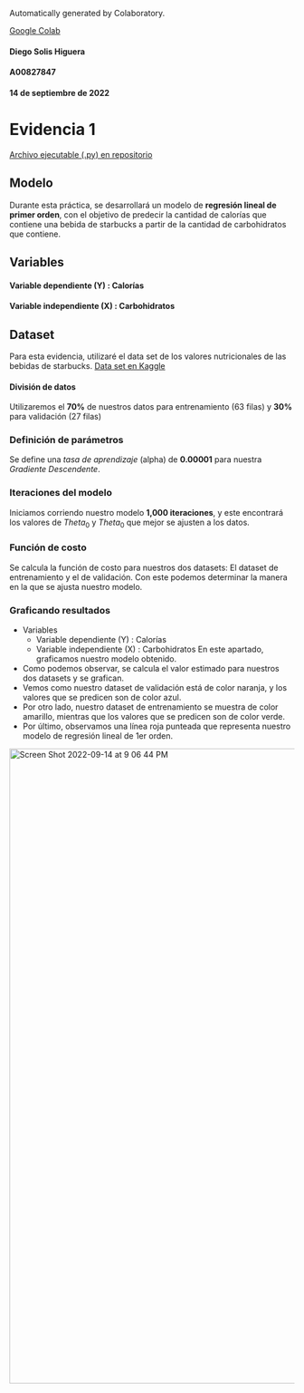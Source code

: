 Automatically generated by Colaboratory.

[Google Colab](https://colab.research.google.com/drive/1J8lcFmTJAOaGyQr-5SqXKq5a3pjI9L_B)

#### Diego Solis Higuera
#### A00827847
#### 14 de septiembre de 2022

# Evidencia 1
[Archivo ejecutable (.py) en repositorio](https://github.com/solishiguera/M2-E1/blob/main/evidencia1.py)
## Modelo
Durante esta práctica, se desarrollará un modelo de **regresión lineal de primer orden**, con el objetivo de predecir la cantidad de calorías que contiene una bebida de starbucks a partir de la cantidad de carbohidratos que contiene.

## Variables

#### Variable dependiente (Y) : Calorías
#### Variable independiente (X) : Carbohidratos

## Dataset
Para esta evidencia, utilizaré el data set de los valores nutricionales de las bebidas de starbucks. [Data set en Kaggle](https://www.kaggle.com/datasets/starbucks/starbucks-menu)

#### División de datos
Utilizaremos el **70%** de nuestros datos para entrenamiento (63 filas) y **30%** para validación (27 filas)

### Definición de parámetros
Se define una *tasa de aprendizaje* (alpha) de **0.00001** para nuestra *Gradiente Descendente*.

### Iteraciones del modelo
Iniciamos corriendo nuestro modelo **1,000 iteraciones**, y este encontrará los valores de $Theta_0$ y $Theta_0$ que mejor se ajusten a los datos.

### Función de costo
Se calcula la función de costo para nuestros dos datasets: El dataset de entrenamiento y el de validación. Con este podemos determinar la manera en la que se ajusta nuestro modelo. 

### Graficando resultados
* Variables
  * Variable dependiente (Y) : Calorías
  * Variable independiente (X) : Carbohidratos
En este apartado, graficamos nuestro modelo obtenido. 
* Como podemos observar, se calcula el valor estimado para nuestros dos datasets y se grafican.
* Vemos como nuestro dataset de validación está de color naranja, y los valores que se predicen son de color azul.
* Por otro lado, nuestro dataset de entrenamiento se muestra de color amarillo, mientras que los valores que se predicen son de color verde.
* Por último, observamos una línea roja punteada que representa nuestro modelo de regresión lineal de 1er orden. 

<img width="1121" alt="Screen Shot 2022-09-14 at 9 06 44 PM" src="https://user-images.githubusercontent.com/69832749/190296321-c8ff8d03-5399-4aff-9d35-e13f19be3812.png">


